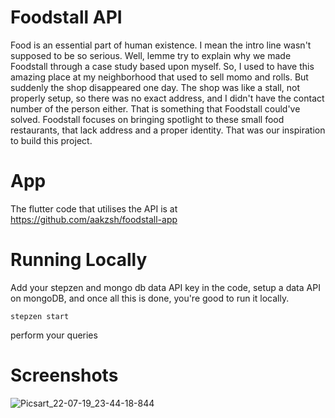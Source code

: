 # Foodstall API

Food is an essential part of human existence. I mean the intro line wasn't supposed to be so serious. Well, lemme try to explain why we made Foodstall through a case 
study based upon myself. So, I used to have this amazing place at my neighborhood that used to sell momo and rolls. But suddenly the shop disappeared one day. The shop was like a stall, not properly setup, so there was no exact address, and I didn't have the contact number of the person either. That is something that Foodstall could've solved. Foodstall focuses on bringing spotlight to these small food restaurants, that lack address and a proper identity. That was our inspiration to build this project.

# App

The flutter code that utilises the API is at https://github.com/aakzsh/foodstall-app

# Running Locally

Add your stepzen and mongo db data API key in the code, setup a data API on mongoDB, and once all this is done, you're good to run it locally.

```stepzen start```

perform your queries

# Screenshots
![Picsart_22-07-19_23-44-18-844](https://user-images.githubusercontent.com/69726390/179820487-a344cb83-197e-43e8-bcbb-5f791ba866ad.jpg)
